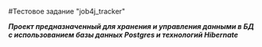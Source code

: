 #Тестовое задание "job4j_tracker"

**_Проект предназначенный для хранения и управления данными в БД с использованием базы данных Postgres и технологий Hibernate_**